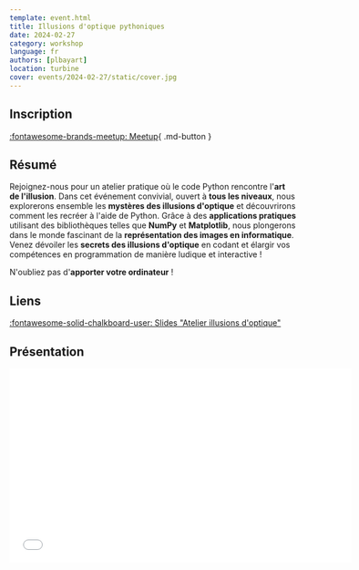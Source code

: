 ```yaml
---
template: event.html
title: Illusions d'optique pythoniques
date: 2024-02-27
category: workshop
language: fr
authors: [plbayart]
location: turbine
cover: events/2024-02-27/static/cover.jpg
---
```


## Inscription

[:fontawesome-brands-meetup: Meetup](https://www.meetup.com/fr-FR/groupe-dutilisateurs-python-grenoble/events/298870770/){ .md-button }

## Résumé

Rejoignez-nous pour un atelier pratique où le code Python rencontre l'**art de l'illusion**. Dans cet événement convivial, ouvert à **tous les niveaux**, nous explorerons ensemble les **mystères des illusions d'optique** et découvrirons comment les recréer à l'aide de Python. Grâce à des **applications pratiques** utilisant des bibliothèques telles que **NumPy** et **Matplotlib**, nous plongerons dans le monde fascinant de la **représentation des images en informatique**. Venez dévoiler les **secrets des illusions d'optique** en codant et élargir vos compétences en programmation de manière ludique et interactive !

N'oubliez pas d'**apporter votre ordinateur** !

## Liens

[:fontawesome-solid-chalkboard-user: Slides "Atelier illusions d'optique"](slides.html)

## Présentation

<iframe
  src="slides.html"
  width="600"
  height="340"
  scrolling="no"
  frameborder="0"
  webkitallowfullscreen
  mozallowfullscreen
  allowfullscreen
></iframe>